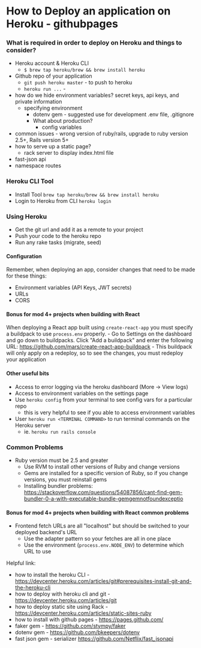 # How to Deploy an application on Heroku - githubpages

### What is required in order to deploy on Heroku and things to consider?

* Heroku account & Heroku CLI
  * `$ brew tap heroku/brew && brew install heroku`
* Github repo of your application
  * `git push heroku master` - to push to heroku
  * `heroku run ...` -
* how do we hide environment variables? secret keys, api keys, and private information
  * specifying environment
    * dotenv gem - suggested use for development .env file, .gitignore
    * What about production?
      * config variables
* common issues - wrong version of ruby/rails, upgrade to ruby version 2.5+, Rails version 5+
* how to serve up a static page?
  * rack server to display index.html file
* fast-json api
* namespace routes

### Heroku CLI Tool
- Install Tool `brew tap heroku/brew && brew install heroku`
- Login to Heroku from CLI `heroku login`

### Using Heroku
- Get the git url and add it as a remote to your project
- Push your code to the heroku repo
- Run any rake tasks (migrate, seed)

#### Configuration
Remember, when deploying an app, consider changes that need to be made for these things:

- Environment variables (API Keys, JWT secrets)
- URLs
- CORS

#### Bonus for mod 4+ projects when building with React
When deploying a React app built using `create-react-app` you must specify a buildpack to use `process.env` properly.
	- Go to Settings on the dashboard and go down to buildpacks. Click "Add a buildpack" and enter the following URL: https://github.com/mars/create-react-app-buildpack
	- This buildpack will only apply on a redeploy, so to see the changes, you must redeploy your application

#### Other useful bits
- Access to error logging via the heroku dashboard (More -> View logs)
- Access to environment variables on the settings page
- Use `heroku config` from your terminal to see config vars for a particular repo
  - this is very helpful to see if you able to access environment variables
- User `heroku run <TERMINAL COMMAND>` to run terminal commands on the Heroku server
  - ie. `heroku run rails console`

### Common Problems

- Ruby version must be 2.5 and greater
	- Use RVM to install other versions of Ruby and change versions
	- Gems are installed for a specific version of Ruby, so if you change versions, you must reinstall gems
	- Installing bundler problems: https://stackoverflow.com/questions/54087856/cant-find-gem-bundler-0-a-with-executable-bundle-gemgemnotfoundexceptio
#### Bonus for mod 4+ projects when building with React common problems
- Frontend fetch URLs are all "localhost" but should be switched to your deployed backend's URL
	- Use the adapter pattern so your fetches are all in one place
	- Use the environment (`process.env.NODE_ENV`) to determine which URL to use

Helpful link:
* how to install the heroku CLI  - https://devcenter.heroku.com/articles/git#prerequisites-install-git-and-the-heroku-cli
* how to deploy with heroku cli and git - https://devcenter.heroku.com/articles/git
* how to deploy static site using Rack - https://devcenter.heroku.com/articles/static-sites-ruby
* how to install with github pages - https://pages.github.com/
* faker gem - https://github.com/stympy/faker
* dotenv gem - https://github.com/bkeepers/dotenv
* fast json gem - serializer https://github.com/Netflix/fast_jsonapi
